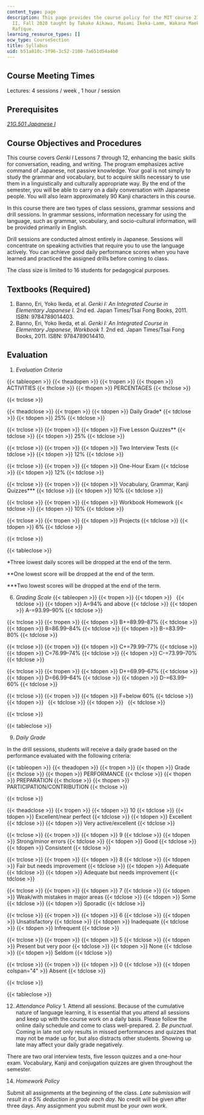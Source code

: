 ```yaml
---
content_type: page
description: This page provides the course policy for the MIT course 21G.502 Japanese
  II, Fall 2020 taught by Takako Aikawa, Masami Ikeka-Lamm, Wakana Maekawa, and Emiko
  Rafique.
learning_resource_types: []
ocw_type: CourseSection
title: Syllabus
uid: b51a810c-3f96-3c52-2100-7a651d54a4b0
---
```


Course Meeting Times
--------------------

Lectures: 4 sessions / week , 1 hour / session

Prerequisites
-------------

[_21G.501 Japanese I_](/courses/21g-501-japanese-i-fall-2019)

Course Objectives and Procedures
--------------------------------

This course covers _Genki I_ Lessons 7 through 12, enhancing the basic skills for conversation, reading, and writing. The program emphasizes active command of Japanese, not passive knowledge. Your goal is not simply to study the grammar and vocabulary, but to acquire skills necessary to use them in a linguistically and culturally appropriate way. By the end of the semester, you will be able to carry on a daily conversation with Japanese people. You will also learn approximately 90 Kanji characters in this course.

In this course there are two types of class sessions, grammar sessions and drill sessions. In grammar sessions, information necessary for using the language, such as grammar, vocabulary, and socio-cultural information, will be provided primarily in English.

Drill sessions are conducted almost entirely in Japanese. Sessions will concentrate on speaking activities that require you to use the language actively. You can achieve good daily performance scores when you have learned and practiced the assigned drills before coming to class.

The class size is limited to 16 students for pedagogical purposes.

Textbooks (Required)
--------------------

1.  Banno, Eri, Yoko Ikeda, et al. _Genki I: An Integrated Course in Elementary Japanese I._ 2nd ed. Japan Times/Tsai Fong Books, 2011. ISBN: 9784789014403.
2.  Banno, Eri, Yoko Ikeda, et al. _Genki I: An Integrated Course in Elementary Japanese, Workbook 1_. 2nd ed. Japan Times/Tsai Fong Books, 2011. ISBN: 9784789014410.

Evaluation
----------

1.  _Evaluation Criteria_

{{< tableopen >}}
{{< theadopen >}}
{{< tropen >}}
{{< thopen >}}
ACTIVITIES
{{< thclose >}}
{{< thopen >}}
PERCENTAGES
{{< thclose >}}

{{< trclose >}}

{{< theadclose >}}
{{< tropen >}}
{{< tdopen >}}
Daily Grade\*
{{< tdclose >}}
{{< tdopen >}}
25%
{{< tdclose >}}

{{< trclose >}}
{{< tropen >}}
{{< tdopen >}}
Five Lesson Quizzes\*\*
{{< tdclose >}}
{{< tdopen >}}
25%
{{< tdclose >}}

{{< trclose >}}
{{< tropen >}}
{{< tdopen >}}
Two Interview Tests
{{< tdclose >}}
{{< tdopen >}}
12%
{{< tdclose >}}

{{< trclose >}}
{{< tropen >}}
{{< tdopen >}}
One-Hour Exam
{{< tdclose >}}
{{< tdopen >}}
12%
{{< tdclose >}}

{{< trclose >}}
{{< tropen >}}
{{< tdopen >}}
Vocabulary, Grammar, Kanji Quizzes\*\*\*
{{< tdclose >}}
{{< tdopen >}}
10%
{{< tdclose >}}

{{< trclose >}}
{{< tropen >}}
{{< tdopen >}}
Workbook Homework
{{< tdclose >}}
{{< tdopen >}}
10%
{{< tdclose >}}

{{< trclose >}}
{{< tropen >}}
{{< tdopen >}}
Projects
{{< tdclose >}}
{{< tdopen >}}
6%
{{< tdclose >}}

{{< trclose >}}

{{< tableclose >}}

\*Three lowest daily scores will be dropped at the end of the term.

\*\*One lowest score will be dropped at the end of the term.

\*\*\*Two lowest scores will be dropped at the end of the term.

6.  _Grading Scale_
{{< tableopen >}}
{{< tropen >}}
{{< tdopen >}}
 
{{< tdclose >}}
{{< tdopen >}}
A=94% and above
{{< tdclose >}}
{{< tdopen >}}
A-=93.99–90%
{{< tdclose >}}

{{< trclose >}}
{{< tropen >}}
{{< tdopen >}}
B+=89.99–87%
{{< tdclose >}}
{{< tdopen >}}
B=86.99–84%
{{< tdclose >}}
{{< tdopen >}}
B-=83.99–80%
{{< tdclose >}}

{{< trclose >}}
{{< tropen >}}
{{< tdopen >}}
C+=79.99–77%
{{< tdclose >}}
{{< tdopen >}}
C=76.99–74%
{{< tdclose >}}
{{< tdopen >}}
C-=73.99–70%
{{< tdclose >}}

{{< trclose >}}
{{< tropen >}}
{{< tdopen >}}
D+=69.99–67%
{{< tdclose >}}
{{< tdopen >}}
D=66.99–64%
{{< tdclose >}}
{{< tdopen >}}
D-=63.99–60%
{{< tdclose >}}

{{< trclose >}}
{{< tropen >}}
{{< tdopen >}}
F=below 60%
{{< tdclose >}}
{{< tdopen >}}
 
{{< tdclose >}}
{{< tdopen >}}
 
{{< tdclose >}}

{{< trclose >}}

{{< tableclose >}}
  
9.  _Daily Grade_

In the drill sessions, students will receive a daily grade based on the performance evaluated with the following criteria:

{{< tableopen >}}
{{< theadopen >}}
{{< tropen >}}
{{< thopen >}}
Grade
{{< thclose >}}
{{< thopen >}}
PERFORMANCE
{{< thclose >}}
{{< thopen >}}
PREPARATION
{{< thclose >}}
{{< thopen >}}
PARTICIPATION/CONTRIBUTION
{{< thclose >}}

{{< trclose >}}

{{< theadclose >}}
{{< tropen >}}
{{< tdopen >}}
10
{{< tdclose >}}
{{< tdopen >}}
Excellent/near perfect
{{< tdclose >}}
{{< tdopen >}}
Excellent
{{< tdclose >}}
{{< tdopen >}}
Very active/excellent
{{< tdclose >}}

{{< trclose >}}
{{< tropen >}}
{{< tdopen >}}
9
{{< tdclose >}}
{{< tdopen >}}
Strong/minor errors
{{< tdclose >}}
{{< tdopen >}}
Good
{{< tdclose >}}
{{< tdopen >}}
Consistent
{{< tdclose >}}

{{< trclose >}}
{{< tropen >}}
{{< tdopen >}}
8
{{< tdclose >}}
{{< tdopen >}}
Fair but needs improvement
{{< tdclose >}}
{{< tdopen >}}
Adequate
{{< tdclose >}}
{{< tdopen >}}
Adequate but needs improvement
{{< tdclose >}}

{{< trclose >}}
{{< tropen >}}
{{< tdopen >}}
7
{{< tdclose >}}
{{< tdopen >}}
Weak/with mistakes in major areas
{{< tdclose >}}
{{< tdopen >}}
Some
{{< tdclose >}}
{{< tdopen >}}
Sporadic
{{< tdclose >}}

{{< trclose >}}
{{< tropen >}}
{{< tdopen >}}
6
{{< tdclose >}}
{{< tdopen >}}
Unsatisfactory
{{< tdclose >}}
{{< tdopen >}}
Inadequate
{{< tdclose >}}
{{< tdopen >}}
Infrequent
{{< tdclose >}}

{{< trclose >}}
{{< tropen >}}
{{< tdopen >}}
5
{{< tdclose >}}
{{< tdopen >}}
Present but very poor
{{< tdclose >}}
{{< tdopen >}}
None
{{< tdclose >}}
{{< tdopen >}}
Seldom
{{< tdclose >}}

{{< trclose >}}
{{< tropen >}}
{{< tdopen >}}
0
{{< tdclose >}}
{{< tdopen colspan="4" >}}
Absent
{{< tdclose >}}

{{< trclose >}}

{{< tableclose >}}

12.  _Attendance Policy_
    1.  Attend all sessions. Because of the cumulative nature of language learning, it is essential that you attend all sessions and keep up with the course work on a daily basis. Please follow the online daily schedule and come to class well-prepared.
    2.  _Be punctual_. Coming in late not only results in missed performances and quizzes that may not be made up for, but also distracts other students. Showing up late may affect your daily grade negatively.

There are two oral interview tests, five lesson quizzes and a one-hour exam. Vocabulary, Kanji and conjugation quizzes are given throughout the semester.

14.  _Homework Policy_

Submit all assignments at the beginning of the class. _Late submission will result in a 5% deduction in grade each day_. No credit will be given after three days. Any assignment you submit must be _your own work_.